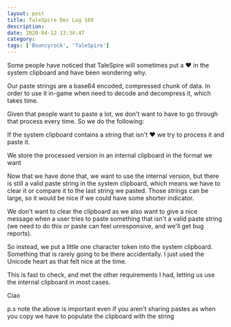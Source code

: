 ```yaml
---
layout: post
title: TaleSpire Dev Log 169
description:
date: 2020-04-12 13:34:47
category:
tags: ['Bouncyrock', 'TaleSpire']
---
```


Some people have noticed that TaleSpire will sometimes put a ♥ in the system clipboard and have been wondering why.

Our paste strings are a base64 encoded, compressed chunk of data. In order to use it in-game when need to decode and decompress it, which takes time.

Given that people want to paste a lot, we don't want to have to go through that process every time. So we do the following:

If the system clipboard contains a string that isn't ♥ we try to process it and paste it.

We store the processed version in an internal clipboard in the format we want

Now that we have done that, we want to use the internal version, but there is still a valid paste string in the system clipboard, which means we have to clear it or compare it to the last string we pasted. Those strings can be large, so it would be nice if we could have some shorter indicator.

We don't want to clear the clipboard as we also want to give a nice message when a user tries to paste something that isn't a valid paste string (we need to do this or paste can feel unresponsive, and we'll get bug reports).

So instead, we put a little one character token into the system clipboard. Something that is rarely going to be there accidentally. I just used the Unicode heart as that felt nice at the time.

This is fast to check, and met the other requirements I had, letting us use the internal clipboard in most cases.

Ciao

p.s note the above is important even if you aren't sharing pastes as when you copy we have to populate the clipboard with the string
